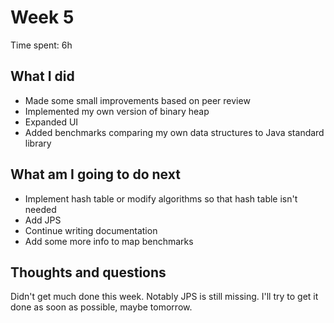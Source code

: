 # Week 5

Time spent: 6h

## What I did

- Made some small improvements based on peer review 
- Implemented my own version of binary heap
- Expanded UI
- Added benchmarks comparing my own data structures to Java standard library

## What am I going to do next

- Implement hash table or modify algorithms so that hash table isn't needed
- Add JPS
- Continue writing documentation
- Add some more info to map benchmarks

## Thoughts and questions

Didn't get much done this week. Notably JPS is still missing. I'll try to get it done as soon as possible, maybe tomorrow.
